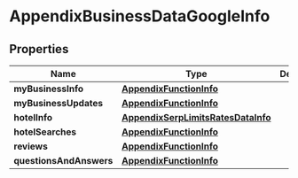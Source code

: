 

# AppendixBusinessDataGoogleInfo


## Properties

| Name | Type | Description | Notes |
|------------ | ------------- | ------------- | -------------|
|**myBusinessInfo** | [**AppendixFunctionInfo**](AppendixFunctionInfo.md) |  |  [optional] |
|**myBusinessUpdates** | [**AppendixFunctionInfo**](AppendixFunctionInfo.md) |  |  [optional] |
|**hotelInfo** | [**AppendixSerpLimitsRatesDataInfo**](AppendixSerpLimitsRatesDataInfo.md) |  |  [optional] |
|**hotelSearches** | [**AppendixFunctionInfo**](AppendixFunctionInfo.md) |  |  [optional] |
|**reviews** | [**AppendixFunctionInfo**](AppendixFunctionInfo.md) |  |  [optional] |
|**questionsAndAnswers** | [**AppendixFunctionInfo**](AppendixFunctionInfo.md) |  |  [optional] |



